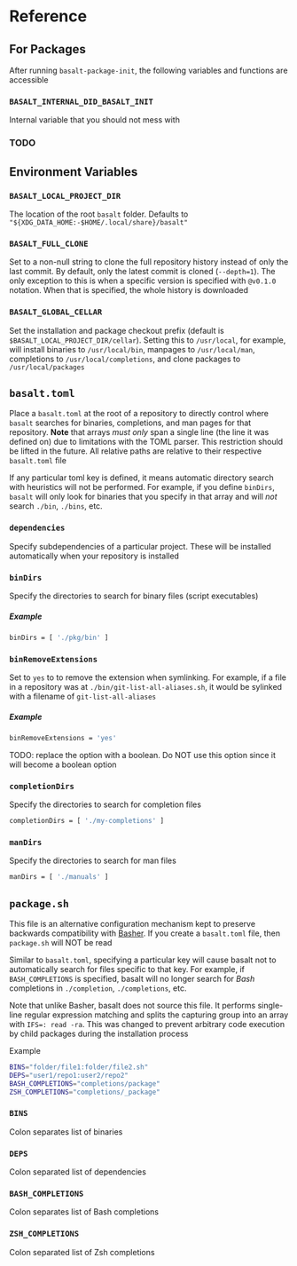 # Reference

## For Packages

After running `basalt-package-init`, the following variables and functions are accessible

### `BASALT_INTERNAL_DID_BASALT_INIT`

Internal variable that you should not mess with

### TODO

## Environment Variables

### `BASALT_LOCAL_PROJECT_DIR`

The location of the root `basalt` folder. Defaults to `"${XDG_DATA_HOME:-$HOME/.local/share}/basalt"`

### `BASALT_FULL_CLONE`

Set to a non-null string to clone the full repository history instead of only the last commit. By default, only the latest commit is cloned (`--depth=1`). The only exception to this is when a specific version is specified with `@v0.1.0` notation. When that is specified, the whole history is downloaded

### `BASALT_GLOBAL_CELLAR`

Set the installation and package checkout prefix (default is `$BASALT_LOCAL_PROJECT_DIR/cellar`).  Setting this to `/usr/local`, for example, will install binaries to `/usr/local/bin`, manpages to `/usr/local/man`, completions to `/usr/local/completions`, and clone packages to `/usr/local/packages`

## `basalt.toml`

Place a `basalt.toml` at the root of a repository to directly control where `basalt` searches for binaries, completions, and man pages for that repository. **Note** that arrays _must only_ span a single line (the line it was defined on) due to limitations with the TOML parser. This restriction should be lifted in the future. All relative paths are relative to their respective `basalt.toml` file

If any particular toml key is defined, it means automatic directory search with heuristics will not be performed. For example, if you define `binDirs`, `basalt` will only look for binaries that you specify in that array and will _not_ search `./bin`, `./bins`, etc.

### `dependencies`

Specify subdependencies of a particular project. These will be installed automatically when your repository is installed

### `binDirs`

Specify the directories to search for binary files (script executables)

##### Example

```sh
binDirs = [ './pkg/bin' ]
```

### `binRemoveExtensions`

Set to `yes` to to remove the extension when symlinking. For example, if a file in a repository was at `./bin/git-list-all-aliases.sh`, it would be sylinked with a filename of `git-list-all-aliases`

##### Example

```sh
binRemoveExtensions = 'yes'
```

TODO: replace the option with a boolean. Do NOT use this option since it will become a boolean option

### `completionDirs`

Specify the directories to search for completion files

```sh
completionDirs = [ './my-completions' ]
```

### `manDirs`

Specify the directories to search for man files

```sh
manDirs = [ './manuals' ]
```

## `package.sh`

This file is an alternative configuration mechanism kept to preserve backwards compatibility with [Basher](https://github.com/basherpm/basher). If you create a `basalt.toml` file, then `package.sh` will NOT be read

Similar to `basalt.toml`, specifying a particular key will cause basalt not to automatically search for files specific to that key. For example, if `BASH_COMPLETIONS` is specified, basalt will no longer search for _Bash_ completions in `./completion`, `./completions`, etc.

Note that unlike Basher, basalt does not source this file. It performs single-line regular expression matching and splits the capturing group into an array with `IFS=: read -ra`. This was changed to prevent arbitrary code execution by child packages during the installation process

Example

```sh
BINS="folder/file1:folder/file2.sh"
DEPS="user1/repo1:user2/repo2"
BASH_COMPLETIONS="completions/package"
ZSH_COMPLETIONS="completions/_package"
```

### `BINS`

Colon separates list of binaries

### `DEPS`

Colon separated list of dependencies

### `BASH_COMPLETIONS`

Colon separates list of Bash completions

### `ZSH_COMPLETIONS`

Colon separated list of Zsh completions
